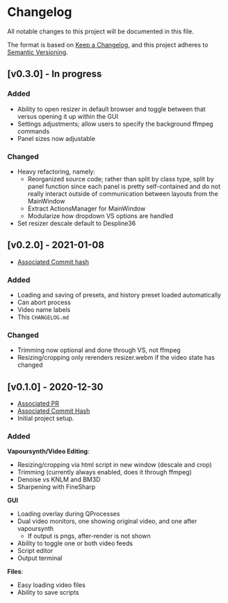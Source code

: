 # Changelog
All notable changes to this project will be documented in this file.

The format is based on [Keep a Changelog](https://keepachangelog.com/en/1.0.0/),
and this project adheres to [Semantic Versioning](https://semver.org/spec/v2.0.0.html).

## [v0.3.0] - In progress

### Added

* Ability to open resizer in default browser and toggle between that versus opening it up within the GUI
* Settings adjustments; allow users to specify the background ffmpeg commands
* Panel sizes now adjustable

### Changed

* Heavy refactoring, namely:
    * Reorganized source code; rather than split by class type, split by panel function since each panel is pretty self-contained and do not really interact outside of communication between layouts from the MainWindow
    * Extract ActionsManager for MainWindow
    * Modularize how dropdown VS options are handled
* Set resizer descale default to Despline36

## [v0.2.0] - 2021-01-08
* [Associated Commit hash](https://github.com/000png/vapoursynth-gui-for-gifs/commit/5accb191115d834bbfd88189da72e56ab37120fd)

### Added

* Loading and saving of presets, and history preset loaded automatically
* Can abort process
* Video name labels
* This `CHANGELOG.md`

### Changed

* Trimming now optional and done through VS, not ffmpeg
* Resizing/cropping only rerenders resizer.webm if the video state has changed

## [v0.1.0] - 2020-12-30
* [Associated PR](https://github.com/000png/vapoursynth-gui-for-gifs/pull/1)
* [Associated Commit Hash](https://github.com/000png/vapoursynth-gui-for-gifs/commit/f74cc8dffebfafd3bc6a95b77101806aa9c6dc4c)
* Initial project setup.

### Added
**Vapoursynth/Video Editing**:

* Resizing/cropping via html script in new window (descale and crop)
* Trimming (currently always enabled, does it through ffmpeg)
* Denoise vs KNLM and BM3D
* Sharpening with FineSharp

**GUI**

* Loading overlay during QProcesses
* Dual video monitors, one showing original video, and one after vapoursynth
    * If output is pngs, after-render is not shown
* Ability to toggle one or both video feeds
* Script editor
* Output terminal

**Files**:

* Easy loading video files
* Ability to save scripts
